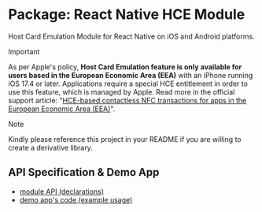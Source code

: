 # Package: React Native HCE Module

Host Card Emulation Module for React Native on iOS and Android platforms.

> [!IMPORTANT]  
> As per Apple's policy, **Host Card Emulation feature is only available for users based in the European
> Economic Area (EEA)** with an iPhone running iOS 17.4 or later. Applications require a special HCE entitlement
> in order to use this feature, which is managed by Apple. Read more in the official support article:
> "[HCE-based contactless NFC transactions for apps in the European Economic Area (EEA)](https://developer.apple.com/support/hce-transactions-in-apps/)".

> [!NOTE]  
> Kindly please reference this project in your README if you are willing to create a derivative library.

## API Specification & Demo App

* [module API (declarations)](https://github.com/icedevml/react-native-host-card-emulation/blob/master/packages/native-hce-module/js/NativeHCEModule.ts)
* [demo app's code (example usage)](https://github.com/icedevml/react-native-host-card-emulation/blob/master/packages/demo-hce-module-app/App.tsx)
